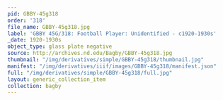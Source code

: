 ```yaml
---
pid: GBBY-45g318
order: '318'
file_name: GBBY-45g318.jpg
label: 'GBBY 45G/318: Football Player: Unidentified - c1920-1930s'
_date: 1920-1930s
object_type: glass plate negative
source: http://archives.nd.edu/Bagby/GBBY-45g318.jpg
thumbnail: "/img/derivatives/simple/GBBY-45g318/thumbnail.jpg"
manifest: "/img/derivatives/iiif/images/GBBY-45g318/manifest.json"
full: "/img/derivatives/simple/GBBY-45g318/full.jpg"
layout: generic_collection_item
collection: bagby
---
```

